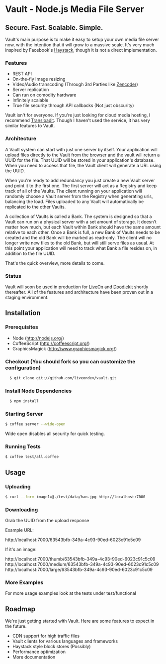 # Vault - Node.js Media File Server
## Secure. Fast. Scalable. Simple.

Vault's main purpose is to make it easy to setup your own media file server now, with the intention that it will grow to a massive scale. It's very much inspired 
by Facebook's [Haystack](http://static.usenix.org/event/osdi10/tech/full_papers/Beaver.pdf), though it is not a direct implementation.  

### Features
- REST API
- On-the-fly Image resizing
- Video/Audio transcoding (Through 3rd Parties like [Zencoder](http://zencoder.com))
- Server replication
- Can run on comodity hardware
- Infinitely scalable
- True file security through API callbacks (Not just obscurity)

Vault isn't for everyone. If you're just looking for cloud media hosting, I recommend [Transloadit](https://transloadit.com/).  Though I haven't used the service, it has very similar features to Vault.

### Architecture

A Vault system can start with just one server by itself.  Your application will upload files directly to the Vault from the browser and the vault will return a UUID for the file.  That UUID will be stored in your application's database.  When you need to access that file, the Vault client will generate a URL using the UUID.   

When you're ready to add redundancy you just create a new Vault server and point it to the first one.  The first server will act as a Registry and keep track of all of the Vaults.  The client running on your application will randomly choose a Vault server from the Registry when generating urls, balancing the load.  Files uploaded to any Vault will automatically be replicated to the other Vaults. 

A collection of Vaults is called a Bank. The system is designed so that a Vault can run on a physical server with a set amount of storage.  It doesn't matter how much, but each Vault within Bank should have the same amount relative to each other.  Once a Bank is full, a new Bank of Vaults needs to be created and the old Bank will be marked as read-only.  The client will no longer write new files to the old Bank, but will still serve files as usual.  At this point your application will need to track what Bank a file resides on, in addition to the file UUID.  

That's the quick overview, more details to come. 

### Status

Vault will soon be used in production for [LiveOn](http://www.liveon.com) and [Doodlekit](http://doodlekit.com) shortly thereafter.  All of the features and architecture have been proven out in a staging environment.  

## Installation

### Prerequisites
- Node (http://nodejs.org/)
- CoffeeScript (http://coffeescript.org/)
- GraphicsMagick (http://www.graphicsmagick.org/)

### Checkout (You should fork so you can customize the configuration)
``` bash
  $ git clone git://github.com/liveondev/vault.git
```

### Install Node Dependencies
``` bash
  $ npm install
```

### Starting Server
``` bash
$ coffee server --wide-open
```
Wide open disables all security for quick testing.

### Running Tests
``` bash
$ coffee test/all.coffee
```

## Usage

### Uploading
``` bash
$ curl --form image1=@./test/data/han.jpg http://localhost:7000
```

### Downloading
Grab the UUID from the upload response 

Example URL:

http://localhost:7000/63543bfb-349a-4c93-90ed-6023c91c5c09 

If it's an image:
 
http://localhost:7000/thumb/63543bfb-349a-4c93-90ed-6023c91c5c09 
http://localhost:7000/medium/63543bfb-349a-4c93-90ed-6023c91c5c09 
http://localhost:7000/large/63543bfb-349a-4c93-90ed-6023c91c5c09 

### More Examples

For more usage examples look at the tests under test/functional

## Roadmap

We're just getting started with Vault.  Here are some features to expect in the future.

- CDN support for high traffic files
- Vault clients for various languages and frameworks
- Haystack style block stores (Possibly)
- Performance optimization
- More documentation



